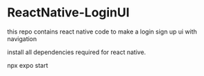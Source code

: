 # ReactNative-LoginUI
this repo contains react native code to make a login sign up ui with navigation

install all dependencies required for react native.

npx expo start
